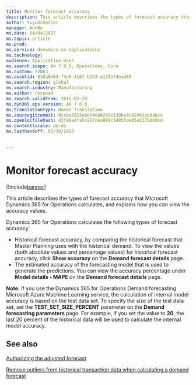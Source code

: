 ```yaml
---
title: Monitor forecast accuracy
description: This article describes the types of forecast accuracy that Microsoft Dynamics 365 for Operations calculates, and explains how you can view the accuracy values.
author: YuyuScheller
manager: AnnBe
ms.date: 04/04/2017
ms.topic: article
ms.prod: 
ms.service: dynamics-ax-applications
ms.technology: 
audience: Application User
ms.search.scope: AX 7.0.0, Operations, Core
ms.custom: 72863
ms.assetid: 810a0d63-f4c6-4167-b2b3-a178b74ead89
ms.search.region: global
ms.search.industry: Manufacturing
ms.author: roxanad
ms.search.validFrom: 2016-02-28
ms.dyn365.ops.version: AX 7.0.0
ms.translationtype: Human Translation
ms.sourcegitcommit: 9ccbe5815ebb54e00265e130be9c82491aebabce
ms.openlocfilehash: d3f88a4fa54217cea909c54955de05e2175db0cd
ms.contentlocale: de-de
ms.lasthandoff: 03/30/2017


---
```


# <a name="monitor-forecast-accuracy"></a>Monitor forecast accuracy

[!include[banner](../includes/banner.md)]


This article describes the types of forecast accuracy that Microsoft Dynamics 365 for Operations calculates, and explains how you can view the accuracy values.

Dynamics 365 for Operations calculates the following types of forecast accuracy:

-   Historical forecast accuracy, by comparing the historical forecast that Master Planning uses with the historical demand. To view the values (both absolute values and percentage values) for historical forecast accuracy, click **Show accuracy** on the **Demand forecast details** page.
-   The estimated accuracy of the forecasting model that is used to generate the predictions. You can view the accuracy percentage under **Model details - MAPE** on the **Demand forecast details** page. 

**Note:** If you use the Dynamics 365 for Operations Demand forecasting Microsoft Azure Machine Learning service, the calculation of internal model accuracy is based on the test data set. To specify the size of the test data set, set the **TEST\_SET\_SIZE\_PERCENT** parameter on the **Demand forecasting parameters** page. For example, if you set the value to **20**, the last 20 percent of the historical data will be used to calculate the internal model accuracy.


<a name="see-also"></a>See also
--------

[Authorizing the adjusted forecast](authorize-adjusted-forecast.md)

[Remove outliers from historical transaction data when calculating a demand forecast](remove-historical-outliers-calculating-demand-forecast.md)




